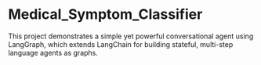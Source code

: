 # Medical_Symptom_Classifier
This project demonstrates a simple yet powerful conversational agent using LangGraph, which extends LangChain for building stateful, multi-step language agents as graphs.
